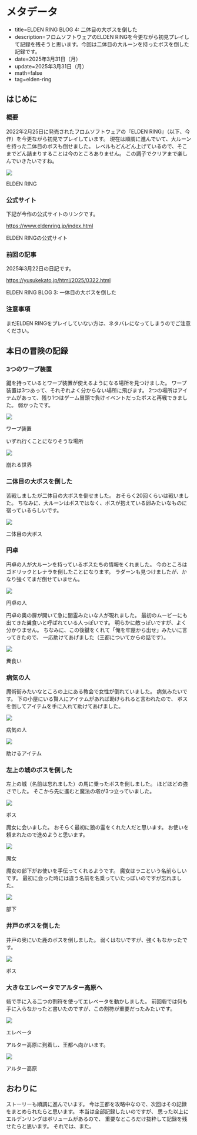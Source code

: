 # メタデータ
- title=ELDEN RING BLOG 4: 二体目の大ボスを倒した
- description=フロムソフトウェアのELDEN RINGを今更ながら初見プレイして記録を残そうと思います。今回は二体目の大ルーンを持ったボスを倒した記録です。
- date=2025年3月31日（月）
- update=2025年3月31日（月）
- math=false
- tag=elden-ring

## はじめに

### 概要

2022年2月25日に発売されたフロムソフトウェアの『ELDEN RING』（以下、今作）を今更ながら初見でプレイしています。
現在は順調に進んでいて、大ルーンを持った二体目のボスも倒せました。
レベルもどんどん上げているので、そこまでどん詰まりすることは今のところありません。
この調子でクリアまで楽しんでいきたいですね。

![](../../images/2025/20250310_01.jpg)

ELDEN RING

### 公式サイト

下記が今作の公式サイトのリンクです。

https://www.eldenring.jp/index.html

ELDEN RINGの公式サイト

### 前回の記事

2025年3月22日の日記です。

https://yusukekato.jp/html/2025/0322.html

ELDEN RING BLOG 3: 一体目の大ボスを倒した

### 注意事項

まだELDEN RINGをプレイしていない方は、ネタバレになってしまうのでご注意ください。

## 本日の冒険の記録

### 3つのワープ装置

鍵を持っているとワープ装置が使えるようになる場所を見つけました。
ワープ装置は3つあって、それぞれよく分からない場所に飛びます。
2つの場所はアイテムがあって、残り1つはゲーム冒頭で負けイベントだったボスと再戦できました。
弱かったです。

![](../../images/2025/20250331_01.jpg)

ワープ装置

いずれ行くことになりそうな場所

![](../../images/2025/20250331_02.jpg)

崩れる世界

### 二体目の大ボスを倒した

苦戦しましたが二体目の大ボスを倒せました。
おそらく20回くらいは戦いました。
ちなみに、大ルーンはボスではなく、ボスが抱えている卵みたいなものに宿っているらしいです。

![](../../images/2025/20250331_03.jpg)

二体目の大ボス

### 円卓

円卓の人が大ルーンを持っているボスたちの情報をくれました。
今のところはゴドリックとレナラを倒したことになります。
ラダーンも見つけましたが、かなり強くてまだ倒せていません。

![](../../images/2025/20250331_04.jpg)

円卓の人

円卓の奥の扉が開いて急に闇霊みたいな人が現れました。
最初のムービーにも出てきた糞食いと呼ばれている人っぽいです。
明らかに敵っぽいですが、よく分かりません。
ちなみに、この後鍵をくれて「俺を牢屋から出せ」みたいに言ってきたので、
一応助けてあげました（王都についてからの話です）。

![](../../images/2025/20250331_10.jpg)

糞食い

### 病気の人

魔術街みたいなところの上にある教会で女性が倒れていました。
病気みたいです。
下の小屋にいる賢人にアイテムがあれば助けられると言われたので、
ボスを倒してアイテムを手に入れて助けてあげました。

![](../../images/2025/20250331_05.jpg)

病気の人

![](../../images/2025/20250331_06.jpg)

助けるアイテム

### 左上の城のボスを倒した

左上の城（名前は忘れました）の馬に乗ったボスを倒しました。
ほどほどの強さでした。
そこから先に進むと魔法の塔が3つ立っていました。

![](../../images/2025/20250331_07.jpg)

ボス

魔女に会いました。
おそらく最初に狼の霊をくれた人だと思います。
お使いを頼まれたので進めようと思います。

![](../../images/2025/20250331_11.jpg)

魔女

魔女の部下がお使いを手伝ってくれるようです。
魔女はラニという名前らしいです。
最初に会った時には違う名前を名乗っていたっぽいのですが忘れました。

![](../../images/2025/20250331_12.jpg)

部下

### 井戸のボスを倒した

井戸の奥にいた鹿のボスを倒しました。
弱くはないですが、強くもなかったです。

![](../../images/2025/20250331_13.jpg)

ボス

### 大きなエレベータでアルター高原へ

砦で手に入る二つの割符を使ってエレベータを動かしました。
前回砦では何も手に入らなかったと書いたのですが、この割符が重要だったみたいです。

![](../../images/2025/20250331_08.jpg)

エレベータ

アルター高原に到着し、王都へ向かいます。

![](../../images/2025/20250331_09.jpg)

アルター高原

## おわりに

ストーリーも順調に進んでいます。
今は王都を攻略中なので、次回はその記録をまとめられたらと思います。
本当は全部記録したいのですが、
思った以上にエルデンリングはボリュームがあるので、
重要なところだけ抜粋して記録を残せたらと思います。
それでは、また。